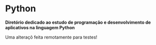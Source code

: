 # Python
**Diretório dedicado ao estudo de programação e desenvolvimento
 de aplicativos na linguagem Python**

Uma alteraçõ feita remotamente para testes!
